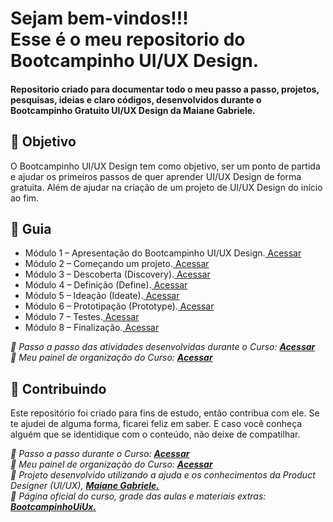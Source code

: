 
<h1> 
Sejam bem-vindos!!! <br>
Esse é o meu repositorio do Bootcampinho UI/UX Design.
</h1>

<h4> 
Repositorio criado para documentar todo o meu passo a passo, projetos, pesquisas, ideias e claro códigos, desenvolvidos durante o Bootcampinho Gratuito UI/UX Design da Maiane Gabriele. 
</h4>

<h2> 🎯 Objetivo </h2>
O Bootcampinho UI/UX Design tem como objetivo, ser um ponto de partida e ajudar os primeiros passos de quer aprender UI/UX Design de forma gratuita.
Além de ajudar na criação de um projeto de UI/UX Design do início ao fim.

<h2 dir="auto"> 🚦 Guia </h2>
<ul dir="auto">
  <li>Módulo 1 – Apresentação do Bootcampinho UI/UX Design.<a href="https:// "> Acessar </a></li>
  <li>Módulo 2 – Começando um projeto.<a href="https:// "> Acessar </a></li>
  <li>Módulo 3 – Descoberta (Discovery).<a href="https:// "> Acessar </a></li>
  <li>Módulo 4 – Definição (Define).<a href="https:// "> Acessar </a></li>
  <li>Módulo 5 – Ideação (Ideate).<a href="https:// "> Acessar </a></li>
  <li>Módulo 6 – Prototipação (Prototype).<a href="https:// "> Acessar </a></li>
  <li>Módulo 7 – Testes.<a href="https:// "> Acessar </a></li>
  <li>Módulo 8 – Finalização.<a href="https:// "> Acessar </a></li>
</ul>

<p dir="auto">
<em>
  🔶 Passo a passo das atividades desenvolvidas durante o Curso: 
  <a href="https://www.notion.so/diegojfsr/MyProject-b41f09535a754788a06020eb71f9563b"> <strong>  Acessar </strong></a>
</em>
<br>
<em>
  🔶 Meu painel de organização do Curso: 
  <a href="https://www.notion.so/diegojfsr/MyPainelOrganizational-aaecde3401404e2899f10e3eed94c206"> <strong>  Acessar </strong></a>
</em>
</p>



<h2 dir="auto"> 🤝 Contribuindo </h2>
<p dir="auto">Este repositório foi criado para fins de estudo, então contribua com ele. Se te ajudei de alguma forma, ficarei feliz em
saber. E caso você conheça alguém que se identidique com o conteúdo, não deixe de compatilhar.</p>


<p dir="auto">
<em>
  🔶 Passo a passo durante o Curso: 
  <a href="https://www.notion.so/diegojfsr/MyProject-b41f09535a754788a06020eb71f9563b"> <strong>  Acessar </strong></a>
</em>
<br>
<em>
  🔶 Meu painel de organização do Curso: 
  <a href="https://www.notion.so/diegojfsr/MyPainelOrganizational-aaecde3401404e2899f10e3eed94c206"> <strong>  Acessar </strong></a>
</em>
<br>
<em>
  🔶 Projeto desenvolvido utilizando a ajuda e os conhecimentos da Product Designer (UI/UX), 
  <a href="//maiane.com.br/sobre-mim/"> <strong>  Maiane Gabriele. </strong></a>
</em>
<br>
<em>
  🔶 Página oficial do curso, grade das aulas e materiais extras: 
  <a href="//lnkd.in/d2Eke74Y"> <strong>  BootcampinhoUiUx.  </strong></a>
</em>
</p>

